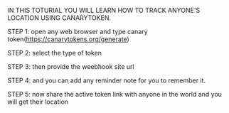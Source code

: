 IN THIS TOTURIAL YOU WILL LEARN HOW TO TRACK ANYONE'S LOCATION USING CANARYTOKEN.


STEP 1:  open any web browser and type canary token(https://canarytokens.org/generate)

STEP 2:  select the type of token 

STEP 3:  then provide the weebhook site url 

STEP 4:  and you can add any reminder note for you to remember it.

STEP 5:  now share the active token link with anyone in the world and you will get their location

